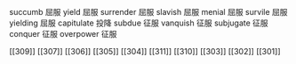 




succumb 屈服
yield 屈服
surrender 屈服
slavish 屈服
menial 屈服
survile 屈服
yielding 屈服
capitulate 投降
subdue 征服
vanquish 征服
subjugate 征服
conquer 征服
overpower 征服

[[309]]
[[307]]
[[306]]
[[305]]
[[304]]
[[311]]
[[310]]
[[303]]
[[302]]
[[301]]